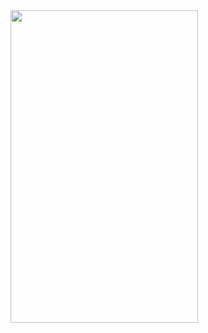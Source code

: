 <img src="https://s8.uupload.ir/files/img_20240801_141748_429_zk3n.jpg" width="300" height="500"> 

